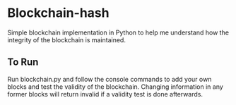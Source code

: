 # Blockchain-hash
Simple blockchain implementation in Python to help me understand how the integrity of the blockchain is maintained.

## To Run
Run blockchain.py and follow the console commands to add your own blocks and test the validity of the blockchain.
Changing information in any former blocks will return invalid if a validity test is done afterwards.
